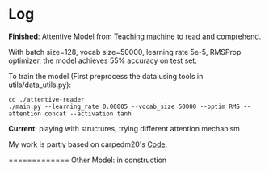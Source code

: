 Log
==============
**Finished**: Attentive Model from [Teaching machine to read and comprehend](https://arxiv.org/abs/1506.03340).

With batch size=128, vocab size=50000, learning rate 5e-5, RMSProp optimizer, the model achieves 55% accuracy on test set.
    
To train the model (First preprocess the data using tools in utils/data\_utils.py):
```
cd ./attentive-reader
./main.py --learning_rate 0.00005 --vocab_size 50000 --optim RMS --attention concat --activation tanh
```

**Current**:
playing with structures, trying different attention mechanism

My work is partly based on carpedm20's [Code](https://github.com/carpedm20/attentive-reader-tensorflow). 

=============
Other Model: in construction
